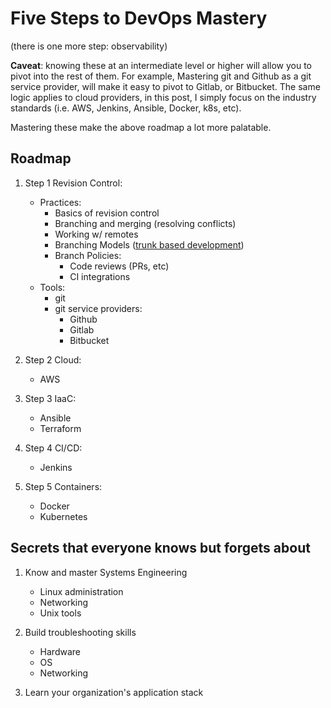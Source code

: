 # Five Steps to DevOps Mastery
(there is one more step: observability)

**Caveat**: knowing these at an intermediate level or higher will allow
you to pivot into the rest of them. For example, Mastering git and
Github as a git service provider, will make it easy to pivot to Gitlab,
or Bitbucket. The same logic applies to cloud providers, in this post, I
simply focus on the industry standards (i.e. AWS, Jenkins, Ansible,
Docker, k8s, etc).

Mastering these make the above roadmap a lot more palatable.

## Roadmap

1. Step 1 Revision Control:
    - Practices:
      - Basics of revision control
      - Branching and merging (resolving conflicts)
      - Working w/ remotes
      - Branching Models ([trunk based development](https://trunkbaseddevelopment.com))
      - Branch Policies:
        - Code reviews (PRs, etc)
        - CI integrations
    - Tools:
      - git
      - git service providers:
        - Github
        - Gitlab
        - Bitbucket

1. Step 2 Cloud:
    - AWS

1. Step 3 IaaC:
    - Ansible
    - Terraform

1. Step 4 CI/CD:
    - Jenkins

1. Step 5 Containers:
    - Docker
    - Kubernetes

## Secrets that everyone knows but forgets about

1. Know and master Systems Engineering
    - Linux administration
    - Networking
    - Unix tools

1. Build troubleshooting skills
    - Hardware
    - OS
    - Networking

1. Learn your organization's application stack

